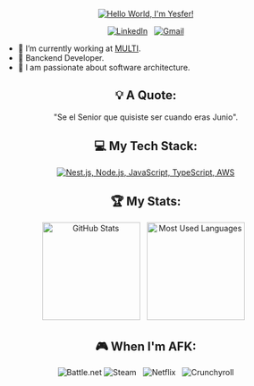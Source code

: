 <div align="center">

[![Hello World, I'm Yesfer!](assets/header.gif)](https://github.com/yesferfuetes)

[![LinkedIn](https://skillicons.dev/icons?i=linkedin)](www.linkedin.com/in/yesfer-fuentes) &nbsp;
[![Gmail](https://skillicons.dev/icons?i=gmail)](mailto:yesfer.bany@gmail.com?subject=Hello%20Yesfer,%20From%20Github)

</div>

- 🔭 I’m currently working at [MULTI](https://www.linkedin.com/company/multigrouplideracero/mycompany/).
- 🚀 Banckend Developer.
- 🌱 I am passionate about software architecture.

<div align="center">

## 💡 A Quote:

"Se el Senior que quisiste ser cuando eras Junio".


## 💻 My Tech Stack:

[![Nest.js, Node.js, JavaScript, TypeScript, AWS](https://skillicons.dev/icons?i=nestjs,nodejs,js,ts,aws)](https://skillicons.dev)


## 🏆 My Stats:

<p>
    <img height=175 alt="GitHub Stats" src="https://github-readme-stats.vercel.app/api?username=yesferfuetes&show_icons=true&count_private=true&theme=dark" />&nbsp;&nbsp;
    <img height=175 alt="Most Used Languages" src="https://github-readme-stats.vercel.app/api/top-langs/?username=kshyun28&layout=compact&theme=dark" />&nbsp;&nbsp;
</p>


## 🎮 When I'm AFK:

![Battle.net](https://img.shields.io/badge/battle.net-%2300AEFF.svg?style=for-the-badge&logo=battle.net&logoColor=white)
![Steam](https://img.shields.io/badge/steam-%23000000.svg?style=for-the-badge&logo=steam&logoColor=white) &nbsp;
![Netflix](https://img.shields.io/badge/Netflix-E50914?style=for-the-badge&logo=netflix&logoColor=white) &nbsp;
![Crunchyroll](https://img.shields.io/badge/Crunchyroll-F47521?style=for-the-badge&logo=crunchyroll&logoColor=white)

</div>
